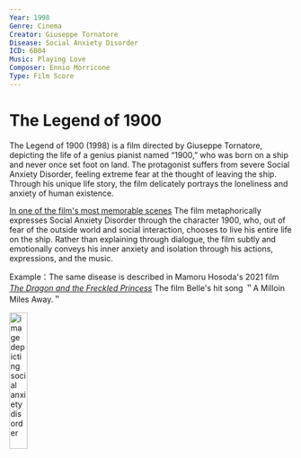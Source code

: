 ```yaml
---
Year: 1998
Genre: Cinema
Creator: Giuseppe Tornatore
Disease: Social Anxiety Disorder
ICD: 6B04
Music: Playing Love
Composer: Ennio Morricone
Type: Film Score
---
```


# The Legend of 1900

The Legend of 1900 (1998) is a film directed by Giuseppe Tornatore, depicting the life of a genius pianist named “1900,” who was born on a ship and never once set foot on land. The protagonist suffers from severe Social Anxiety Disorder, feeling extreme fear at the thought of leaving the ship. Through his unique life story, the film delicately portrays the loneliness and anxiety of human existence.

[In one of the film's most memorable scenes](https://m.youtube.com/watch?v=F0OR-93eKcw) The film metaphorically expresses Social Anxiety Disorder through the character 1900, who, out of fear of the outside world and social interaction, chooses to live his entire life on the ship. Rather than explaining through dialogue, the film subtly and emotionally conveys his inner anxiety and isolation through his actions, expressions, and the music.

Example：The same disease is described in Mamoru Hosoda's 2021 film [*The Dragon and the Freckled Princess*](huh_yejin.md) The film Belle's hit song ＂A Milloin Miles Away.＂

<img src="./zhou_yu_img.png" alt="image depicting social anxiety disorder" style="width:25%;" />
